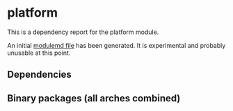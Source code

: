 # platform
This is a dependency report for the platform module.

An initial [modulemd file](platform.yaml) has been generated. It is experimental and probably unusable at this point.
## Dependencies
## Binary packages (all arches combined)
